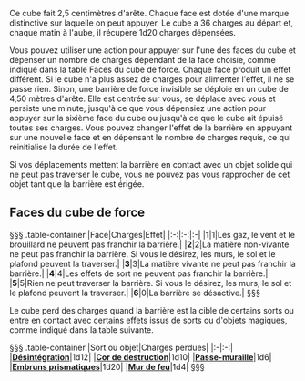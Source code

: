 Ce cube fait 2,5 centimètres d'arête. Chaque face est dotée d'une marque distinctive sur laquelle on peut appuyer. Le cube a 36 charges au départ et, chaque matin à l'aube, il récupère 1d20 charges dépensées.

Vous pouvez utiliser une action pour appuyer sur l'une des faces du cube et dépenser un nombre de charges dépendant de la face choisie, comme indiqué dans la table Faces du cube de force. Chaque face produit un effet différent. Si le cube n'a plus assez de charges pour alimenter l'effet, il ne se passe rien. Sinon, une barrière de force invisible se déploie en un cube de 4,50 mètres d'arête. Elle est centrée sur vous, se déplace avec vous et persiste une minute, jusqu'à ce que vous dépensiez une action pour appuyer sur la sixième face du cube ou jusqu'à ce que le cube ait épuisé toutes ses charges. Vous pouvez changer l'effet de la barrière en appuyant sur une nouvelle face et en dépensant le nombre de charges requis, ce qui réinitialise la durée de l'effet.

Si vos déplacements mettent la barrière en contact avec un objet solide qui ne peut pas traverser le cube, vous ne pouvez pas vous rapprocher de cet objet tant que la barrière est érigée.

## Faces du cube de force
§§§ .table-container
|Face|Charges|Effet|
|:-:|:-:|:-|
|**1**|1|Les gaz, le vent et le brouillard ne peuvent pas franchir la barrière.|
|**2**|2|La matière non-vivante ne peut pas franchir la barrière. Si vous le désirez, les murs, le sol et le plafond peuvent la traverser.|
|**3**|3|La matière vivante ne peut pas franchir la barrière.|
|**4**|4|Les effets de sort ne peuvent pas franchir la barrière.|
|**5**|5|Rien ne peut traverser la barrière. Si vous le désirez, les murs, le sol et le plafond peuvent la traverser.|
|**6**|0|La barrière se désactive.|
§§§

Le cube perd des charges quand la barrière est la cible de certains sorts ou entre en contact avec certains effets issus de sorts ou d'objets magiques, comme indiqué dans la table suivante.

§§§ .table-container
|Sort ou objet|Charges perdues|
|:-|:-:|
|**[Désintégration](/grimoire/desintegration/)**|1d12|
|**[Cor de destruction](/liste-objets-magiques/cor-de-destruction/)**|1d10|
|**[Passe-muraille](/grimoire/passe-muraille/)**|1d6|
|**[Embruns prismatiques](/grimoire/embruns-prismatiques/)**|1d20|
|**[Mur de feu](/grimoire/mur-de-feu/)**|1d4|
§§§
